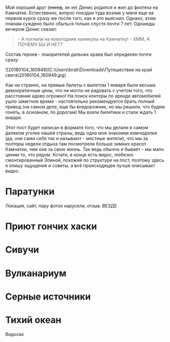 Мой хороший друг (~~сосед~~, хе хе) Денис родился и жил до физтеха на Камчатке. Естественно, вопрос поездки туда возник у меня еще на первом курсе сразу же после того, как я это выяснил. Однако, этим планам суждено было сбыться только спустя почти 7 лет. Однажды вечером Денис сказал: 

>\- А погнали на новогодние каникулы на Камчатку! 
>\- ХММ, А ПОЧЕМУ БЫ И НЕТ?  

Состав героев - покорителей дальних краев был определен почти сразу:

![20180104_160949](C:\Users\brati\Downloads\Путешествие на край света\20180104_160949.jpg)

Как ни странно, на прямые билеты с вылетом 1 января были весьма демократичные цены, что не могло не радовать с учетом того, что расстояние адово огромно! На поиск конторы по аренде автомобилей ушло заметное время - настоятельно рекомендуется брать полный привод (на самом деле, еще бы внедорожник, но мы решили, что будем гонять, в основном, по дорогам) Мы взяли билетики и стали ждать 1 января.

Этот пост будет написан в формате того, что мы делали в самом далеком уголке нашей страны, ведь одна моя знакомая *камчадалка* (да, они сами себя так и называют - местные жители), что мы за полторы недели отдыха там посмотрели больше зимних красот Камчатки, чем она за свою жизнь. Так ведь обычно и бывает - мы мало ценим то, что рядом. 
Кстати, в конце есть видос, любезно смонтированный Элиной, похожий по структуре на пост, поэтому здесь я опишу ощущения и советы, а всё происходящее лучше описывает видос.

# Паратунки

Локация, сайт, пару фоток карусели, отзыв. ВЕЗДЕ

# Приют гончих хаски

# Сивучи

# Вулканариум

# Серные источники

# Тихий океан

Видосик
